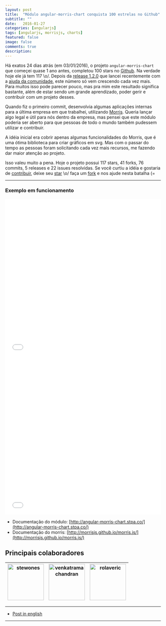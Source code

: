 ```yaml
---
layout: post
title:  "Módulo angular-morris-chart conquista 100 estrelas no Github"
subtitle: ""
date:   2016-01-27
categories: [angularjs]
tags: [angularjs, morrisjs, charts]
featured: false
image: false
comments: true
description: 
---
```


Há exatos 24 dias atrás (em 03/01/2016), o projeto `angular-morris-chart` que começei quase 1 ano antes, completou 100 stars no [Github](https://github.com/stewones/angular-morris-chart).
Na verdade hoje ele já tem 117 \o/. Depois da [release 1.2.0](https://github.com/stewones/angular-morris-chart/releases/tag/1.2.0) que lancei recentemente com a [ajuda da comunidade](https://github.com/stewones/angular-morris-chart/graphs/contributors), este número só vem crescendo cada vez mais.
Para muitos isso pode parecer pouco, mas pra mim este resultado significa bastante, além de estar sendo um grande aprendizado, poder gerir e contribuir com um projeto desses.


Quando fiz o primeiro commit, desenvolvia algumas aplicações internas para a última empresa em que trabalhei, utilizando [Morris](http://morrisjs.github.io/morris.js/).
Queria lançar algo legal e útil para nós dentro da empresa, mas pensei que este módulo poderia ser aberto para que pessoas de todo o mundo também pudessem utilizar e contribuir.


A idéia inicial era cobrir apenas algumas funcionalidades do Morris, que é uma ótima biblioteca para criar gráficos em svg.
Mas com o passar do tempo as pessoas foram solicitando cada vez mais recursos, me fazendo dar maior atenção ao projeto.


Isso valeu muito a pena. Hoje o projeto possui 117 stars, 41 forks, 76 commits, 5 releases e 22 issues resolvidas. Se você curtiu a idéia e gostaria de [contribuir](https://github.com/stewones/angular-morris-chart/blob/master/CONTRIBUTING.md), deixe seu [star](https://github.com/stewones/angular-morris-chart/) \o/ faça um [fork](https://github.com/stewones/angular-morris-chart) e nos ajude nesta batalha (=


---

### Exemplo em funcionamento

<iframe width="100%" height="510" src="//jsfiddle.net/stewones/n6aaLckb/embedded/result,html,js/" allowfullscreen="allowfullscreen" frameborder="0"></iframe>
<iframe width="100%" height="510" src="//jsfiddle.net/stewones/zwb207md/embedded/result,html,js/" allowfullscreen="allowfullscreen" frameborder="0"></iframe>

<br />

- Documentação do módulo: [http://angular-morris-chart.stpa.co/](http://angular-morris-chart.stpa.co/)
- Documentação do morris: [http://morrisjs.github.io/morris.js/](http://morrisjs.github.io/morris.js/)

## Principais colaboradores

[<img alt="stewones" src="https://avatars.githubusercontent.com/u/719763?v=3&s=117" width="117">](https://github.com/stewones) |[<img alt="venkatramachandran" src="https://avatars.githubusercontent.com/u/4744258?v=3&s=117" width="117">](https://github.com/venkatramachandran) |[<img alt="rolaveric" src="https://avatars.githubusercontent.com/u/960670?v=3&s=117" width="117">](https://github.com/rolaveric) |
:---: |:---: |:---: |

---

- [Post in english](/angularjs/2016/01/27/angular-morris-chart-reaches-100-stars-at-github.html)

---